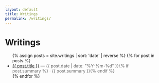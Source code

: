 ```yaml
---
layout: default
title: Writings
permalink: /writings/
---
```


# Writings

<ul>
{% assign posts = site.writings | sort: 'date' | reverse %}
{% for post in posts %}
  <li>
    <a href="{{ post.url | relative_url }}">{{ post.title }}</a>
    <span style="color:#666"> — {{ post.date | date: "%Y-%m-%d" }}{% if post.summary %} · {{ post.summary }}{% endif %}</span>
  </li>
{% endfor %}
</ul>
